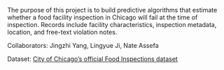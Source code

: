 The purpose of this project is to build predictive algorithms that estimate whether a food facility inspection in Chicago will fail at the time of inspection. Records include facility characteristics, inspection metadata, location, and free-text violation notes.

Collaborators: Jingzhi Yang, Lingyue Ji, Nate Assefa

Dataset: [City of Chicago’s official Food Inspections dataset](https://data.cityofchicago.org/Health-Human-Services/Food-Inspections/4ijn-s7e5/data_preview)
